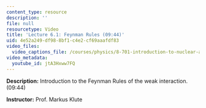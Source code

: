 ```yaml
---
content_type: resource
description: ''
file: null
resourcetype: Video
title: 'Lecture 6.1: Feynman Rules (09:44)'
uid: 4e52a249-df98-8bf1-c4e2-cf69aaafdf83
video_files:
  video_captions_file: /courses/physics/8-701-introduction-to-nuclear-and-particle-physics-fall-2020/video-lectures/chapter-6.-weak-interactions/lecture-6.1-feynman-rules-09-44/jtA3Hxww7FQ.vtt
video_metadata:
  youtube_id: jtA3Hxww7FQ
---
```


**Description:** Introduction to the Feynman Rules of the weak interaction. (09:44)

**Instructor:** Prof. Markus Klute